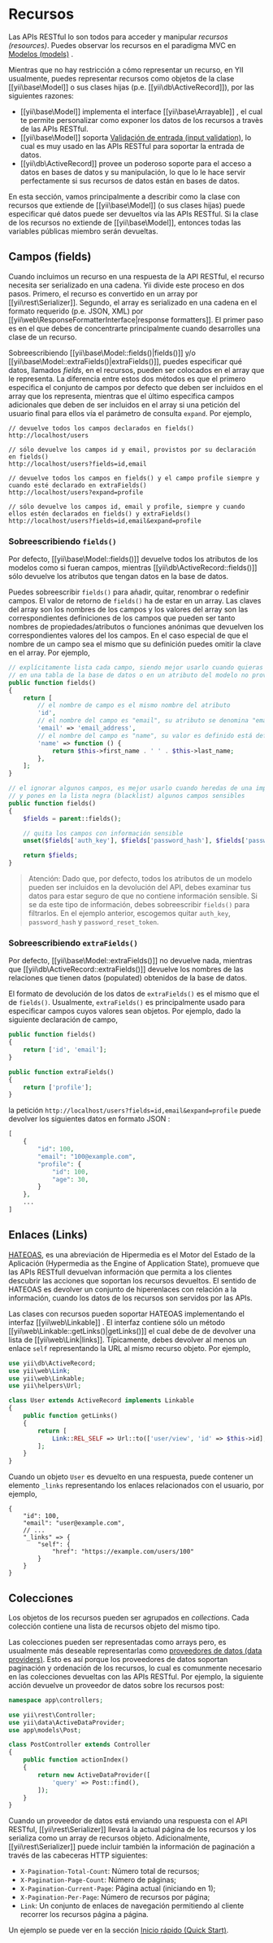 Recursos
=========

Las APIs RESTful lo son todos para acceder y manipular *recursos (resources)*. Puedes observar los recursos en el paradigma MVC en [Modelos (models)](structure-models.md) .

Mientras que no hay restricción a cómo representar un recurso, en YII usualmente, puedes representar recursos como objetos de la clase [[yii\base\Model]] o sus clases hijas (p.e. [[yii\db\ActiveRecord]]), por las siguientes razones:

* [[yii\base\Model]] implementa el interface [[yii\base\Arrayable]] , el cual te permite personalizar como exponer los datos de los recursos a travès de las APIs RESTful.
* [[yii\base\Model]] soporta [Validación de entrada (input validation)](input-validation.md), lo cual es muy usado en las APIs RESTful para soportar la entrada de datos.
* [[yii\db\ActiveRecord]] provee un poderoso soporte para el acceso a datos en bases de datos y su manipulación, lo que lo le hace servir perfectamente si sus recursos de datos están en bases de datos.

En esta sección, vamos principalmente a describir como la clase con recursos que extiende de [[yii\base\Model]] (o sus clases hijas) puede especificar qué datos puede ser devueltos vía las APIs RESTful. Si la clase de los recursos no extiende de [[yii\base\Model]], entonces todas las variables públicas miembro serán devueltas.


## Campos (fields) <span id="fields"></span>

Cuando incluimos un recurso en una respuesta de la API RESTful, el recurso necesita ser serializado en una cadena.
Yii divide este proceso en dos pasos. Primero, el recurso es convertido en un array por [[yii\rest\Serializer]].
Segundo, el array es serializado en una cadena en  el formato requerido (p.e. JSON, XML) por [[yii\web\ResponseFormatterInterface|response formatters]]. El primer paso es en el que debes de concentrarte principalmente cuando desarrolles una clase de un recurso.

Sobreescribiendo [[yii\base\Model::fields()|fields()]] y/o [[yii\base\Model::extraFields()|extraFields()]],
puedes especificar qué datos, llamados *fields*, en el recursos, pueden ser colocados en el array que le representa.
La diferencia entre estos dos métodos es que el primero especifica el conjunto de campos por defecto que deben ser incluidos en el array que los representa, mientras que el último especifica campos adicionales que deben de ser incluidos en el array si una petición del usuario final para ellos vía el parámetro de consulta `expand`. Por ejemplo,

```
// devuelve todos los campos declarados en fields()
http://localhost/users

// sólo devuelve los campos id y email, provistos por su declaración en fields()
http://localhost/users?fields=id,email

// devuelve todos los campos en fields() y el campo profile siempre y cuando esté declarado en extraFields()
http://localhost/users?expand=profile

// sólo devuelve los campos id, email y profile, siempre y cuando ellos estén declarados en fields() y extraFields()
http://localhost/users?fields=id,email&expand=profile
```


### Sobreescribiendo `fields()` <span id="overriding-fields"></span>

Por defecto, [[yii\base\Model::fields()]] devuelve todos los atributos de los modelos como si fueran campos, mientras [[yii\db\ActiveRecord::fields()]] sólo devuelve los atributos que tengan datos en la base de datos.

Puedes sobreescribir `fields()` para añadir, quitar, renombrar o redefinir campos. El valor de retorno de `fields()` ha de estar en un array. Las claves del array son los nombres de los campos y los valores del array son las correspondientes definiciones de los campos que pueden ser tanto nombres de propiedades/atributos o funciones anónimas que devuelven los correspondientes valores del los campos. En el caso especial de que el nombre de un campo sea el mismo que su definición puedes omitir la clave en el array. Por ejemplo,

```php
// explícitamente lista cada campo, siendo mejor usarlo cuando quieras asegurarte que los cambios
// en una tabla de la base de datos o en un atributo del modelo no provoque el cambio de tu campo (para mantener la compatibilidad anterior).
public function fields()
{
    return [
        // el nombre de campo es el mismo nombre del atributo
        'id',
        // el nombre del campo es "email", su atributo se denomina "email_address"
        'email' => 'email_address',
        // el nombre del campo es "name", su valor es definido está definido por una función anónima de retrollamada (callback)
        'name' => function () {
            return $this->first_name . ' ' . $this->last_name;
        },
    ];
}

// el ignorar algunos campos, es mejor usarlo cuando heredas de una implementación padre
// y pones en la lista negra (blacklist) algunos campos sensibles
public function fields()
{
    $fields = parent::fields();

    // quita los campos con información sensible
    unset($fields['auth_key'], $fields['password_hash'], $fields['password_reset_token']);

    return $fields;
}
```

> Atención: Dado que, por defecto, todos los atributos de un modelo pueden ser incluidos en la devolución del API, debes
> examinar tus datos para estar seguro de que no contiene información sensible. Si se da este tipo de información,
> debes sobreescribir `fields()` para filtrarlos. En el ejemplo anterior, escogemos
> quitar `auth_key`, `password_hash` y `password_reset_token`.


### Sobreescribiendo `extraFields()` <span id="overriding-extra-fields"></span>

Por defecto, [[yii\base\Model::extraFields()]] no devuelve nada, mientras que [[yii\db\ActiveRecord::extraFields()]] devuelve los nombres de las relaciones que tienen datos (populated) obtenidos de la base de datos.

El formato de devolución de los datos de `extraFields()` es el mismo que el de `fields()`. Usualmente, `extraFields()` es principalmente usado para especificar campos cuyos valores sean objetos. Por ejemplo, dado la siguiente declaración de campo,

```php
public function fields()
{
    return ['id', 'email'];
}

public function extraFields()
{
    return ['profile'];
}
```

la petición `http://localhost/users?fields=id,email&expand=profile` puede devolver los siguientes datos en formato JSON :

```php
[
    {
        "id": 100,
        "email": "100@example.com",
        "profile": {
            "id": 100,
            "age": 30,
        }
    },
    ...
]
```


## Enlaces (Links) <span id="links"></span>

[HATEOAS](http://en.wikipedia.org/wiki/HATEOAS), es una abreviación de Hipermedia es el Motor del Estado de la Aplicación (Hypermedia as the Engine of Application State), promueve que las APIs RESTfull devuelvan información que permita a los clientes descubrir las acciones que soportan los recursos devueltos. El sentido de HATEOAS es devolver un conjunto de hiperenlaces con relación a la información, cuando los datos de los recursos son servidos por las APIs.

Las clases con recursos pueden soportar HATEOAS implementando el interfaz [[yii\web\Linkable]] . El interfaz contiene sólo un método [[yii\web\Linkable::getLinks()|getLinks()]] el cual debe de de devolver una lista de  [[yii\web\Link|links]].
Típicamente, debes devolver al menos un enlace `self` representando la URL al mismo recurso objeto. Por ejemplo,

```php
use yii\db\ActiveRecord;
use yii\web\Link;
use yii\web\Linkable;
use yii\helpers\Url;

class User extends ActiveRecord implements Linkable
{
    public function getLinks()
    {
        return [
            Link::REL_SELF => Url::to(['user/view', 'id' => $this->id], true),
        ];
    }
}
```

Cuando un objeto `User` es devuelto en una respuesta, puede contener un elemento  `_links` representando los enlaces relacionados con el usuario, por ejemplo,

```
{
    "id": 100,
    "email": "user@example.com",
    // ...
    "_links" => {
        "self": {
            "href": "https://example.com/users/100"
        }
    }
}
```


## Colecciones <span id="collections"></span>

Los objetos de los recursos pueden ser agrupados en  *collections*. Cada colección contiene una lista de recursos objeto del mismo tipo.

Las colecciones pueden ser representadas como arrays pero, es usualmente más deseable representarlas como [proveedores de datos (data providers)](output-data-providers.md). Esto es así porque los proveedores de datos soportan paginación y ordenación de los recursos, lo cual es comunmente necesario en las colecciones devueltas con las APIs RESTful. Por ejemplo, la siguiente acción devuelve un proveedor de datos sobre los recursos post:

```php
namespace app\controllers;

use yii\rest\Controller;
use yii\data\ActiveDataProvider;
use app\models\Post;

class PostController extends Controller
{
    public function actionIndex()
    {
        return new ActiveDataProvider([
            'query' => Post::find(),
        ]);
    }
}
```

Cuando un proveedor de datos está enviando una respuesta con el API RESTful, [[yii\rest\Serializer]] llevará la actual página de los recursos y los serializa como un array de recursos objeto. Adicionalmente, [[yii\rest\Serializer]]
puede incluir también la información de paginación a través de las cabeceras HTTP siguientes:

* `X-Pagination-Total-Count`: Número total de recursos;
* `X-Pagination-Page-Count`: Número de páginas;
* `X-Pagination-Current-Page`: Página actual (iniciando en 1);
* `X-Pagination-Per-Page`: Número de recursos por página;
* `Link`: Un conjunto de enlaces de navegación permitiendo al cliente recorrer los recursos página a página.

Un ejemplo se puede ver en la sección [Inicio rápido (Quick Start)](rest-quick-start.md#trying-it-out).
